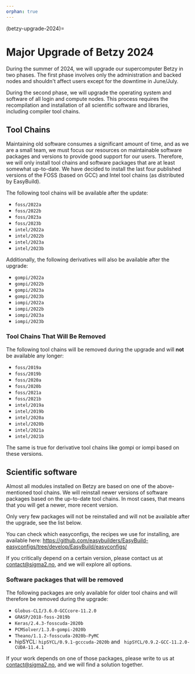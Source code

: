 ```yaml
---
orphan: true
---
```


(betzy-upgrade-2024)=

# Major Upgrade of Betzy 2024

During the summer of 2024, we will upgrade our supercomputer Betzy in two
phases. The first phase involves only the administration and backed nodes and
shouldn't affect users except for the downtime in June/July.

During the second phase, we will upgrade the operating system and software of
all login and compute nodes. This process requires the recompilation and
installation of all scientific software and libraries, including compiler tool
chains.

## Tool Chains

Maintaining old software consumes a significant amount of time, and as we are a
small team, we must focus our resources on maintainable software packages and
versions to provide good support for our users. Therefore, we will only install
tool chains and software packages that are at least somewhat up-to-date. We
have decided to install the last four published versions of the FOSS (based on
GCC) and Intel tool chains (as distributed by EasyBuild).

The following tool chains will be available after the update:
- `foss/2022a`
- `foss/2022b`
- `foss/2023a`
- `foss/2023b`
- `intel/2022a`
- `intel/2022b`
- `intel/2023a`
- `intel/2023b`

Additionally, the following derivatives will also be available after the upgrade:
- `gompi/2022a`
- `gompi/2022b`
- `gompi/2023a`
- `gompi/2023b`
- `iompi/2022a`
- `iompi/2022b`
- `iompi/2023a`
- `iompi/2023b`

### Tool Chains That Will Be Removed

The following tool chains will be removed during the upgrade and will **not**
be available any longer:
- `foss/2019a`
- `foss/2019b`
- `foss/2020a`
- `foss/2020b`
- `foss/2021a`
- `foss/2021b`
- `intel/2019a`
- `intel/2019b`
- `intel/2020a`
- `intel/2020b`
- `intel/2021a`
- `intel/2021b`

The same is true for derivative tool chains like gompi or iompi based on these versions.

## Scientific software

Almost all modules installed on Betzy are based on one of the above-mentioned tool chains. We will reinstall newer versions of software packages based on the up-to-date tool chains. In most cases, that means that you will get a newer, more recent version.

Only very few packages will not be reinstalled and will not be available after the upgrade, see the list below.

You can check which easyconfigs, the recipes we use for installing, are available here:
<https://github.com/easybuilders/EasyBuild-easyconfigs/tree/develop/EasyBuild/easyconfigs/>

If you critically depend on a certain version, please contact us at [contact@sigma2.no](mailto:contact@sigma2.no), and we will explore all options.

### Software packages that will be removed

The following packages are only available for older tool chains and will therefore be removed during the upgrade:
- `Globus-CLI/3.6.0-GCCcore-11.2.0`
- `GRASP/2018-foss-2019b`
- `Keras/2.4.3-fosscuda-2020b`
- `PCMSolver/1.3.0-gompi-2020b`
- `Theano/1.1.2-fosscuda-2020b-PyMC`
- hipSYCL: `hipSYCL/0.9.1-gcccuda-2020b` and `
  hipSYCL/0.9.2-GCC-11.2.0-CUDA-11.4.1`

If your work depends on one of those packages, please write to us at [contact@sigma2.no](mailto:contact@sigma2.no), and we will find a solution together.
